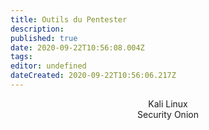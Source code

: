 ```yaml
---
title: Outils du Pentester
description: 
published: true
date: 2020-09-22T10:56:08.004Z
tags: 
editor: undefined
dateCreated: 2020-09-22T10:56:06.217Z
---
```


<div class="row">
  <div class="flex xs12 md6 lg3">
    <a href="kali" style="text-decoration:none;">
    	<div class="red lighten-1 dashboard-card animated fadeInUp v-card v-sheet theme--dark">
    		<div class="v-card__text">
        	<div style="text-align:center">
          	<i aria-hidden="true" class="v-icon notranslate mdi mdi-sword theme--dark"></i>
          	<span>Kali Linux</span>
        	</div>
    		</div>
  		</div>
    </a>
	</div>
  <div class="flex xs12 md6 lg3">
    <a href="" style="text-decoration:none;">
    	<div class="pink lighten-1 dashboard-card animated fadeInUp v-card v-sheet theme--dark">
    		<div class="v-card__text">
        	<div style="text-align:center">
          	<i aria-hidden="true" class="v-icon notranslate mdi mdi-security theme--dark"></i>
          	<span>Security Onion</span>
        	</div>
    		</div>
  		</div>
    </a>
	</div>
</div>
